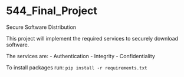 # 544_Final_Project

Secure Software Distribution

This project will implement the required services to securely download software. 

The services are:
    - Authentication
    - Integrity
    - Confidentiality

To install packages run:
    `pip install -r requirements.txt`